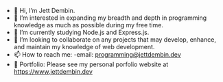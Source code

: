 - 👋 Hi, I’m Jett Dembin.
- 👀 I’m interested in expanding my breadth and depth in programming knowledge as much as possible during my free time.
- 🌱 I’m currently studying Node.js and Express.js.
- 💞️ I’m looking to collaborate on any projects that may develop, enhance, and maintain my knowledge of web development.
- 📫 How to reach me: 
      -email: programming@jettdembin.dev
- 🙌 Portfolio:
      Please see my personal porfolio website at https://www.jettdembin.dev      


<!---
jettdembin/jettdembin is a ✨ special ✨ repository because its `README.md` (this file) appears on your GitHub profile.
You can click the Preview link to take a look at your changes.
--->
